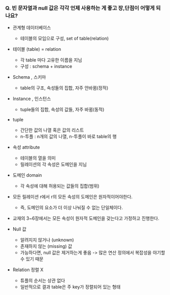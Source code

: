 ### Q. 빈 문자열과 null 값은 각각 언제 사용하는 게 좋고 장,단점이 어떻게 되나요?

- 관계형 데이터베이스
  - 테이블의 모임으로 구성, set of table(relation)

- 테이블 (table) = relation
  - 각 table 마다 고유한 이름을 지님
  - 구성 : schema + instance

- Schema , 스키마
  - table의 구조, 속성들의 집합, 자주 안바뀜(정적)

- Instance , 인스턴스
  - tuple들의 집합, 속성의 값들, 자주 바뀜(동적)

- tuple
  - 간단한 값의 나열 혹은 값의 리스트 
  - n-투플 : n개의 값의 나열, n-투플이 바로 table의 행

- 속성 attribute
  - 테이블의 열을 의미
  - 릴레이션의 각 속성은 도메인을 지님

- 도메인 domain
  - 각 속성에 대해 허용되는 값들의 집합(범위)

- 모든 릴레이션 r에서 r의 모든 속성의 도메인은 원자적이어야한다.
  - 즉, 도메인의 요소가 더 이상 나눠질 수 없는 단일체이다.

- 교재의 3~6장에서는 모든 속성이 원자적 도메인을 갖는다고 가정하고 진행한다.

- Null 값
  - 알려지지 않거나 (unknown)
  - 존재하지 않는 (missing) 값
  - 가능하다면, null 값은 제거하는게 좋음 -> 많은 연산 정의에서 복잡성을 야기할 수 있기 때문

- Relation 정렬 X
  - 튜플의 순서는 상관 없다
  - 일반적으로 결과 table은 주 key가 정렬되어 있는 형태
